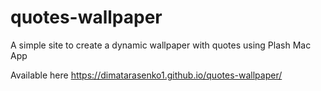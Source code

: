 # quotes-wallpaper
A simple site to create a dynamic wallpaper with quotes using Plash Mac App

Available here https://dimatarasenko1.github.io/quotes-wallpaper/
